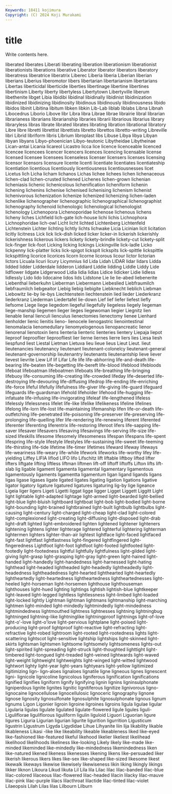 ```yaml
---
Keywords: 18411 kojimura
Copyright: (C) 2024 Koji Murakami
---
```


# title

Write contents here.



 liberated liberates Liberati liberating liberation
liberationism liberationist liberationists liberations liberative Liberator liberator liberators liberatory liberatress
liberatrice liberatrix Liberec Liberia liberia Liberian liberian liberians Liberius liberomotor
libers libertarian libertarianism libertarians Libertas liberticidal liberticide liberties libertinage libertine
libertines libertinism Liberty liberty libertyless Libertytown Libertyville liberum libethenite libget
Libia libidibi libidinal libidinally libidinist libidinization libidinized libidinizing libidinosity libidinous
libidinously libidinousness libido libidos libinit Libitina libitum libken libkin Lib-Lab
liblab liblabs Libna Libnah Libocedrus Liborio Libove libr Libra libra
Librae librae librairie libral librarian librarianess librarians librarianship libraries librarii
librarious librarius library libraryless libras librate librated librates librating libration
librational libratory Libre libre libretti librettist librettists libretto librettos libretto-writing
Libreville libri Librid libriform libris Librium libroplast libs Libuse Libya
libya Libyan libyan libyans Libyo-phoenician Libyo-teutonic Libytheidae Libytheinae Lican-antai Licania
licareol Licastro licca lice licence licenceable licenced licencee licencees licencer
licencers licences licencing licensable license licensed licensee licensees licenseless licenser
licensers licenses licensing licensor licensors licensure licente licenti licentiate licentiates
licentiateship licentiation licentious licentiously licentiousness licentiousnesses licet Licetus lich Licha
licham lichanos Lichas lichee lichees lichen lichenaceous lichen-clad lichen-crusted lichened
Lichenes lichen-grown lichenian licheniasis lichenic lichenicolous lichenification licheniform lichenin lichening
lichenins lichenise lichenised lichenising lichenism lichenist lichenivorous lichenization lichenize lichenized
lichenizing lichen-laden lichenlike lichenographer lichenographic lichenographical lichenographist lichenography lichenoid lichenologic
lichenological lichenologist lichenology Lichenopora Lichenoporidae lichenose lichenous lichens licheny liches
Lichfield lich-gate lich-house lichi lichis Lichnophora Lichnophoridae lich-owl Licht licht
lichted Lichtenberg Lichtenfeld Lichtenstein Lichter lichting lichtly lichts lichwake Licia
Licinian licit licitation licitly licitness Lick lick lick-dish licked licker
licker-in lickerish lickerishly lickerishness lickerous lickers lickety lickety-brindle lickety-cut lickety-split
lick-finger lick-foot Licking licking lickings Lickingville lick-ladle Licko lickpenny lick-platter
licks lick-spigot lickspit lickspits lick-spittle lickspittle lickspittling licorice licorices licorn
licorne licorous licour lictor lictorian lictors Licuala licuri licury Licymnius
lid Lida Lidah LIDAR lidar lidars Lidda lidded lidder Lidderdale
lidderon Liddiard Liddie lidding Liddle Liddy Lide lidflower lidgate Lidgerwood
Lidia lidia lidias Lidice lidicker Lidie lidless lidlessly Lido lido
lidocaine lidos lids Lidstone Lie lie lie-abed liebenerite Liebenthal lieberkuhn
Lieberman Liebermann Liebeslied Liebfraumilch liebfraumilch liebgeaitor Liebig liebig liebigite Liebknecht
lieblich Liebman Liebowitz lie-by lie-bys Liechtenstein liechtenstein lied lieder Liederkranz
liederkranz Liederman Liedertafel lie-down Lief lief liefer liefest liefly liefsome
Liege liege liegedom liegeful liegefully liegeless liegely liegeman liege-manship liegemen
lieger lieges liegewoman liegier Liegnitz lien lienable lienal lienculi lienculus
lienectomies lienectomy lienee Lienhard lienholder lienic lienitis lieno- lienocele lienogastric
lienointestinal lienomalacia lienomedullary lienomyelogenous lienopancreatic lienor lienorenal lienotoxin liens lienteria
lienteric lienteries lientery Liepaja liepot lieproof lieprooflier lieproofliest lier lierne
liernes lierre liers lies Liesa liesh liespfund liest Liestal Lietman
Lietuva lieu lieue lieus Lieut Lieut. lieut lieutenancies lieutenancy lieutenant
lieutenant-colonelcy lieutenant-general lieutenant-governorship lieutenantry lieutenants lieutenantship lieve liever lievest lievrite
Liew Lif lif Lifar Life life life-abhorring life-and-death life-bearing life-beaten
life-begetting life-bereft life-blood lifeblood lifebloods lifeboat lifeboatman lifeboatmen lifeboats life-breathing
life-bringing lifebuoy life-consuming life-creating life-crowded lifeday life-deserted life-destroying life-devouring life-diffusing
lifedrop life-ending life-enriching life-force lifeful lifefully lifefulness life-giver life-giving life-guard
lifeguard lifeguards life-guardsman lifehold lifeholder lifehood life-hugging life-infatuate life-infusing life-invigorating
lifeleaf life-lengthened lifeless lifelessly lifelessness lifelet life-like lifelike lifelikeness lifeline
lifelines lifelong life-lorn life-lost life-maintaining lifemanship lifen life-or-death life-outfetching life-penetrated
life-poisoning life-preserver life-preserving life-prolonging life-quelling lifer life-rendering life-renewing liferent liferented
liferenter liferenting liferentrix life-restoring liferoot lifers life-sapping life-saver lifesaver lifesavers
lifesaving lifesavings life-serving life-size life-sized lifeskills lifesome lifesomely lifesomeness lifespan
lifespans life-spent lifespring life-style lifestyle lifestyles life-sustaining life-sweet life-teeming life-thirsting
life-tide lifetime life-timer lifetimes lifeward lifeway lifeways life-weariness life-weary life-while
lifework lifeworks life-worthy lifey life-yielding Liffey LIFIA liflod LIFO lifo
Lifschitz lift liftable liftboy lifted lifter lifters liftgate lifting liftless
liftman liftmen lift-off liftoff liftoffs Lifton lifts lift-slab lig ligable
ligament ligamenta ligamental ligamentary ligamentous ligamentously ligaments ligamentta ligamentum ligan
ligand ligands ligans ligas ligase ligases ligate ligated ligates ligating
ligation ligations ligative ligator ligatory ligature ligatured ligatures ligaturing lig-by
lige ligeance Ligeia liger ligers Ligeti Ligetti liggat ligge ligger
Ligget Liggett Liggitt Light light lightable light-adapted lightage light-armed light-bearded
light-bellied light-blue light-bluish lightboard lightboat light-bob light-bodied light-borne light-bounding light-brained
lightbrained light-built lightbulb lightbulbs light-causing light-century light-charged light-cheap light-clad light-colored
light-complexioned light-creating light-diffusing light-disposed light-drab light-draft lighted light-embroidered lighten lightened
lightener lighteners lightening lightens lighter lighterage lightered lighterful lightering lighterman
lightermen lighters lighter-than-air lightest lightface light-faced lightfaced light-fast lightfast lightfastness
light-fingered lightfingered light-fingeredness Lightfoot light-foot lightfoot light-footed lightfooted light-footedly light-footedness
lightful lightfully lightfulness light-gilded light-giving light-grasp light-grasping light-gray light-green light-haired
light-handed light-handedly light-handedness light-harnessed light-hating lighthead light-headed lightheaded light-headedly lightheadedly
light-headedness lightheadedness light-hearted lighthearted light-heartedly lightheartedly light-heartedness lightheartedness lightheartednesses light-heeled
light-horseman light-horsemen lighthouse lighthouseman lighthouses light-hued lighting lightings lightish lightish-blue
lightkeeper light-leaved light-legged lightless lightlessness light-limbed light-loaded light-locked lightly Lightman
lightman lightmans lightmanship light-marching lightmen light-minded light-mindedly lightmindedly light-mindedness lightmindedness
lightmouthed lightness lightnesses lightning lightningbug lightninged lightning-like lightninglike lightningproof lightnings
light-of-love light-o'-love light-o'love light-pervious lightplane light-poised light-producing light-proof lightproof light-reactive
light-refracting light-refractive light-robed lightroom light-rooted light-rootedness lights light-scattering lightscot light-sensitive
lightship lightships light-skinned light-skirts lightsman lightsmen lightsome lightsomely lightsomeness lights-out
light-spirited light-spreading light-struck light-thoughted lighttight light-timbered light-tongued light-treaded light-veined lightwards
light-waved light-weight lightweight lightweights light-winged light-witted lightwood lightwort lighty light-year
light-years lightyears light-yellow ligitimized ligitimizing lign- lign-aloes lignaloes lignatile ligne
ligneous lignes lignescent ligni- lignicole lignicoline lignicolous ligniferous lignification lignifications
lignified lignifies ligniform lignify lignifying lignin lignins ligninsulphonate ligniperdous lignite
lignites lignitic lignitiferous lignitize lignivorous ligno- lignocaine lignocellulose lignocellulosic lignoceric
lignography lignone lignose lignosity lignosulfonate lignosulphite lignosulphonate lignous lignum lignums
Ligon Ligonier ligroin ligroine ligroines ligroins ligula ligulae ligular Ligularia
ligulas ligulate ligulated ligulate-flowered ligule ligules liguli- Liguliflorae liguliflorous liguliform
ligulin liguloid Liguori Liguorian ligure ligures Liguria Ligurian ligurian ligurite
ligurition ligurrition Ligusticum ligustrin Ligustrum Ligyda Ligydidae Lihue Lihyanite liin
lija likability likable likableness Likasi -like like likeability likeable likeableness
liked like-eyed like-fashioned like-featured likeful likehood likelier likeliest likelihead likelihood
likelihoods likeliness like-looking Likely likely like-made like-minded likeminded like-mindedly like-mindedness
likemindedness liken like-natured likened likeness likenesses likening likens like-persuaded liker
likerish likerous likers likes like-sex like-shaped like-sized likesome likest likewalk
likeways likewise likewisely likewiseness likin liking likingly likings likker liknon
Likoura Likud likuta Lil Lila lila Lilac lilac lilac-banded lilac-blue
lilac-colored lilaceous lilac-flowered lilac-headed lilacin lilacky lilac-mauve lilac-pink lilac-purple lilacs
lilacthroat lilactide lilac-tinted lilac-violet Lilaeopsis Lilah Lilas lilas Lilbourn Lilburn
